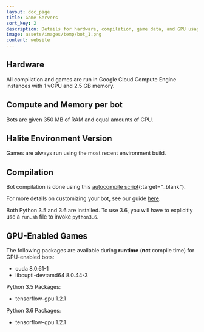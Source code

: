```yaml
---
layout: doc_page
title: Game Servers
sort_key: 2
description: Details for hardware, compilation, game data, and GPU usage for the Halite AI Programming Challenge.
image: assets/images/temp/bot_1.png
content: website
---
```


## Hardware
All compilation and games are run in Google Cloud Compute Engine instances with 1 vCPU and 2.5 GB memory.

## Compute and Memory per bot
Bots are given 350 MB of RAM and equal amounts of CPU.

## Halite Environment Version
Games are always run using the most recent environment build.

## Compilation
Bot compilation is done using this [autocompile script][autocompile-script]{:target="_blank"}.

For more details on customizing your bot, see our guide [here](downloads-and-starter-kits/customize-bot).

Both Python 3.5 and 3.6 are installed. To use 3.6, you will have to explicitly use a `run.sh` file to invoke `python3.6`.

## GPU-Enabled Games

The following packages are available during __runtime__ (__not__ compile time) for GPU-enabled bots:

- cuda	8.0.61-1
- libcupti-dev:amd64	8.0.44-3

Python 3.5 Packages:
- tensorflow-gpu 1.2.1

Python 3.6 Packages:
- tensorflow-gpu 1.2.1

[autocompile-script]: https://github.com/HaliteChallenge/Halite/blob/02b8a4a8c14498ddc471039c9a453137379420c1/worker/compiler.py
